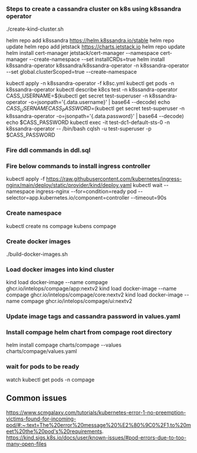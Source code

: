### Steps to create a cassandra cluster on k8s using k8ssandra operator
./create-kind-cluster.sh

helm repo add k8ssandra https://helm.k8ssandra.io/stable
helm repo update
helm repo add jetstack https://charts.jetstack.io
helm repo update
helm install cert-manager jetstack/cert-manager --namespace cert-manager --create-namespace --set installCRDs=true
helm install k8ssandra-operator k8ssandra/k8ssandra-operator -n k8ssandra-operator --set global.clusterScoped=true --create-namespace

kubectl apply -n k8ssandra-operator -f k8sc.yml
kubectl get pods -n k8ssandra-operator
kubectl describe k8cs test -n k8ssandra-operator
CASS_USERNAME=$(kubectl get secret test-superuser -n k8ssandra-operator -o=jsonpath='{.data.username}' | base64 --decode)
echo $CASS_USERNAME
CASS_PASSWORD=$(kubectl get secret test-superuser -n k8ssandra-operator -o=jsonpath='{.data.password}' | base64 --decode)
echo $CASS_PASSWORD
kubectl exec -it test-dc1-default-sts-0 -n k8ssandra-operator -- /bin/bash
cqlsh -u test-superuser -p $CASS_PASSWORD

### Fire ddl commands in ddl.sql
### Fire below commands to install ingress controller
kubectl apply -f https://raw.githubusercontent.com/kubernetes/ingress-nginx/main/deploy/static/provider/kind/deploy.yaml
kubectl wait --namespace ingress-nginx --for=condition=ready pod --selector=app.kubernetes.io/component=controller --timeout=90s

### Create namespace
kubectl create ns compage
kubens compage

### Create docker images
./build-docker-images.sh

### Load docker images into kind cluster
kind load docker-image --name compage ghcr.io/intelops/compage/app:nextv2
kind load docker-image --name compage ghcr.io/intelops/compage/core:nextv2
kind load docker-image --name compage ghcr.io/intelops/compage/ui:nextv2

### Update image tags and cassandra password in values.yaml
### Install compage helm chart from compage root directory
helm install compage charts/compage --values charts/compage/values.yaml

### wait for pods to be ready
watch kubectl get pods -n compage

## Common issues
https://www.scmgalaxy.com/tutorials/kubernetes-error-1-no-preemption-victims-found-for-incoming-pod/#:~:text=The%20error%20message%20%E2%80%9C0%2F1,to%20meet%20the%20pod's%20requirements.
https://kind.sigs.k8s.io/docs/user/known-issues/#pod-errors-due-to-too-many-open-files